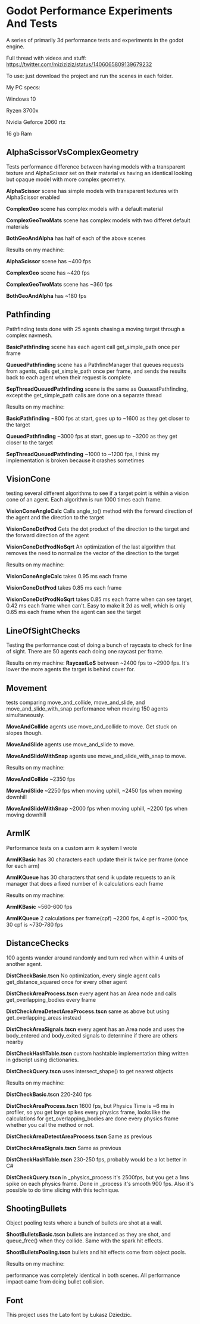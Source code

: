 # Godot Performance Experiments And Tests
A series of primarily 3d performance tests and experiments in the godot engine.

Full thread with videos and stuff: https://twitter.com/miziziziz/status/1406065809139679232

To use: just download the project and run the scenes in each folder.


My PC specs:

Windows 10

Ryzen 3700x

Nvidia Geforce 2060  rtx

16 gb Ram

## AlphaScissorVsComplexGeometry

Tests performance difference between having models with a transparent texture and AlphaScissor set on their material vs having an identical looking but opaque model with more complex geometry.

**AlphaScissor** scene has simple models with transparent textures with AlphaScissor enabled

**ComplexGeo** scene has complex models with a default material

**ComplexGeoTwoMats** scene has complex models with two differet default materials

**BothGeoAndAlpha** has half of each of the above scenes


Results on my machine:

**AlphaScissor** scene has ~400 fps

**ComplexGeo** scene has ~420 fps

**ComplexGeoTwoMats** scene has ~360 fps

**BothGeoAndAlpha** has ~180 fps


## Pathfinding
Pathfinding tests done with 25 agents chasing a moving target through a complex navmesh.

**BasicPathfinding** scene has each agent call get_simple_path once per frame

**QueuedPathfinding** scene has a PathfindManager that queues requests from agents, calls get_simple_path once per frame, and sends the results back to each agent when their request is complete

**SepThreadQueuedPathfinding** scene is the same as QueuestPathfinding, except the get_simple_path calls are done on a separate thread


Results on my machine:

**BasicPathfinding** ~800 fps at start, goes up to ~1600 as they get closer to the target

**QueuedPathfinding** ~3000 fps at start, goes up to ~3200 as they get closer to the target

**SepThreadQueuedPathfinding** ~1000 to ~1200 fps, I think my implementation is broken because it crashes sometimes

## VisionCone
testing several different algorithms to see if a target point is within a vision cone of an agent. Each algorithm is run 1000 times each frame.

**VisionConeAngleCalc** Calls angle_to() method with the forward direction of the agent and the direction to the target 

**VisionConeDotProd** Gets the dot product of the direction to the target and the forward direction of the agent

**VisionConeDotProdNoSqrt** An optimization of the last algorithm that removes the need to normalize the vector of the  direction to the target


Results on my machine:

**VisionConeAngleCalc** takes 0.95 ms each frame

**VisionConeDotProd** takes 0.85 ms each frame

**VisionConeDotProdNoSqrt** takes 0.85 ms each frame when can see target, 0.42 ms each frame when can't. Easy to make it 2d as well, which is only 0.65 ms each frame when the agent can see the target


## LineOfSightChecks
Testing the performance cost of doing a bunch of raycasts to check for line of sight. There are 50 agents each doing one raycast per frame.

Results on my machine:
**RaycastLoS** between ~2400 fps to ~2900 fps. It's lower the more agents the target is behind cover for.

## Movement
tests comparing move_and_collide, move_and_slide, and move_and_slide_with_snap performance when moving 150 agents simultaneously.

**MoveAndCollide** agents use move_and_collide to move. Get stuck on slopes though.

**MoveAndSlide** agents use move_and_slide to move.

**MoveAndSlideWithSnap** agents use move_and_slide_with_snap to move. 

Results on my machine:

**MoveAndCollide** ~2350 fps

**MoveAndSlide** ~2250 fps when moving uphill, ~2450 fps when moving downhill

**MoveAndSlideWithSnap** ~2000 fps when moving uphill, ~2200 fps when moving downhill

## ArmIK
Performance tests on a custom arm ik system I wrote

**ArmIKBasic** has 30 characters each update their ik twice per frame (once for each arm)

**ArmIKQueue** has 30 characters that send ik update requests to an ik manager that does a fixed number of ik calculations each frame

Results on my machine:

**ArmIKBasic** ~560-600 fps

**ArmIKQueue** 2 calculations per frame(cpf) ~2200 fps, 4 cpf is ~2000 fps, 30 cpf is ~730-780 fps

## DistanceChecks
100 agents wander around randomly and turn red when within 4 units of another agent.

**DistCheckBasic.tscn** No optimization, every single agent calls get_distance_squared once for every other agent

**DistCheckAreaProcess.tscn** every agent has an Area node and calls get_overlapping_bodies every frame

**DistCheckAreaDetectAreaProcess.tscn** same as above but using get_overlapping_areas instead

**DistCheckAreaSignals.tscn** every agent has an Area node and uses the body_entered and body_exited signals to determine if there are others nearby

**DistCheckHashTable.tscn** custom hashtable implementation thing written in gdscript using dictionaries. 

**DistCheckQuery.tscn** uses intersect_shape() to get nearest objects

Results on my machine:

**DistCheckBasic.tscn** 220-240 fps

**DistCheckAreaProcess.tscn** 1600 fps, but Physics Time is ~6 ms in profiler, so you get large spikes every physics frame, looks like the calculations for get_overlapping_bodies are done every physics frame whether you call the method or not.

**DistCheckAreaDetectAreaProcess.tscn** Same as previous

**DistCheckAreaSignals.tscn** Same as previous

**DistCheckHashTable.tscn** 230-250 fps, probably would be a lot better in C#

**DistCheckQuery.tscn** in  \_physics_process it's 2500fps, but you get a 1ms spike on each physics frame.
Done in \_process it's smooth 900 fps. Also it's possible to do time slicing with this technique.

## ShootingBullets
Object pooling tests where a bunch of bullets are shot at a wall. 

**ShootBulletsBasic.tscn** bullets are instanced as they are shot, and queue_free() when they collide. Same with the spark hit effects.

**ShootBulletsPooling.tscn** bullets and hit effects come from object pools.

Results on my machine:

performance was completely identical in both scenes. All performance impact came from doing bullet collision.


## Font

This project uses the Lato font by Łukasz Dziedzic.
